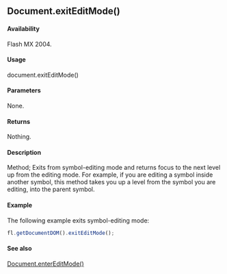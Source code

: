 ## Document.exitEditMode()

#### Availability

Flash MX 2004.

#### Usage

document.exitEditMode()

#### Parameters

None.

#### Returns

Nothing.

#### Description

Method; Exits from symbol-editing mode and returns focus to the next level up from the editing mode. For example, if you are editing a symbol inside another symbol, this method takes you up a level from the symbol you are editing, into the parent symbol.

#### Example

The following example exits symbol-editing mode:

```javascript
fl.getDocumentDOM().exitEditMode();
```

#### See also

[Document.enterEditMode()](../Document_object/Document60.md)
